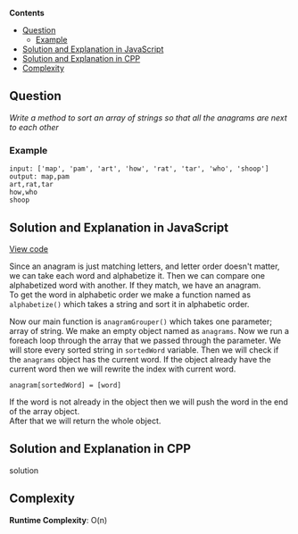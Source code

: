 **Contents**
- [Question](#question)
  - [Example](#example)
- [Solution and Explanation in JavaScript](#solution-and-explanation-in-javascript)
- [Solution and Explanation in CPP](#solution-and-explanation-in-cpp)
- [Complexity](#complexity)



## Question
*Write a method to sort an array of strings so that all the anagrams are next to each other*

### Example 
```
input: ['map', 'pam', 'art', 'how', 'rat', 'tar', 'who', 'shoop']
output: map,pam
art,rat,tar
how,who
shoop

```

## Solution and Explanation in JavaScript

[View code](/Sorting%20and%20Searching/Group%20Anagrams/GroupAnagram.js)

Since an anagram is just matching letters, and letter order doesn't matter, we can take each word and alphabetize it. Then we can compare one alphabetized word with another. If they match, we have an anagram. <br>
To get the word in alphabetic order we make a function named as `alphabetize()` which takes a string and sort it in alphabetic order. <br>

Now our main function is `anagramGrouper()` which takes one parameter; array of string. We make an empty object named as `anagrams`. Now we run a foreach loop through the array that we passed through the parameter. We will store every sorted string in `sortedWord` variable. Then we will check if the `anagrams` object has the current word. If the object already have the current word then we will rewrite the index with current word. 
```
anagram[sortedWord] = [word]
```
If the word is not already in the object then we will push the word in the end of the array object. <br>
After that we will return the whole object. 

## Solution and Explanation in CPP

solution

## Complexity 

**Runtime Complexity**: O(n)